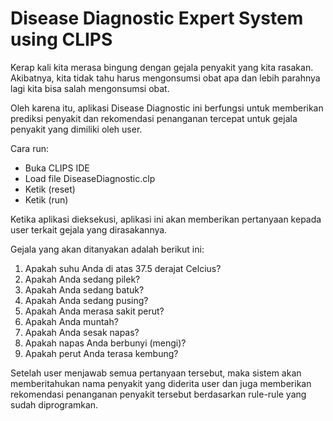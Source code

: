 # Disease Diagnostic Expert System using CLIPS
Kerap kali kita merasa bingung dengan gejala penyakit yang kita rasakan. Akibatnya, kita tidak 
tahu harus mengonsumsi obat apa dan lebih parahnya lagi kita bisa salah mengonsumsi obat. 

Oleh karena itu, aplikasi Disease Diagnostic ini berfungsi untuk memberikan prediksi penyakit dan 
rekomendasi penanganan tercepat untuk gejala penyakit yang dimiliki oleh user.

Cara run:
- Buka CLIPS IDE
- Load file DiseaseDiagnostic.clp
- Ketik (reset)
- Ketik (run)

Ketika aplikasi dieksekusi, aplikasi ini akan memberikan pertanyaan kepada user terkait gejala 
yang dirasakannya. 

Gejala yang akan ditanyakan adalah berikut ini:
1. Apakah suhu Anda di atas 37.5 derajat Celcius?
2. Apakah Anda sedang pilek?
3. Apakah Anda sedang batuk?
4. Apakah Anda sedang pusing?
5. Apakah Anda merasa sakit perut?
6. Apakah Anda muntah?
7. Apakah Anda sesak napas?
8. Apakah napas Anda berbunyi (mengi)?
9. Apakah perut Anda terasa kembung?


Setelah user menjawab semua pertanyaan tersebut, maka sistem akan memberitahukan nama
penyakit yang diderita user dan juga memberikan rekomendasi penanganan penyakit tersebut
berdasarkan rule-rule yang sudah diprogramkan.
